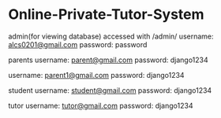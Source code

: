 # Online-Private-Tutor-System
admin(for viewing database) accessed with /admin/
username: alcs0201@gmail.com
password: password

parents
username: parent@gmail.com
password: django1234

username: parent1@gmail.com
password: django1234

student
username: student@gmail.com
password: django1234

tutor
username: tutor@gmail.com
password: django1234
